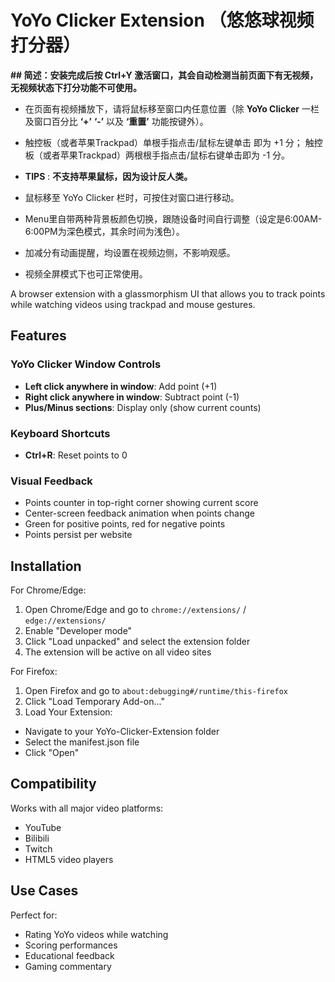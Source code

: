 # YoYo Clicker Extension （悠悠球视频打分器）

**## 简述：安装完成后按 Ctrl+Y 激活窗口，其会自动检测当前页面下有无视频，无视频状态下打分功能不可使用。**

- 在页面有视频播放下，请将鼠标移至窗口内任意位置（除 **YoYo Clicker** 一栏及窗口百分比 **‘+’** **‘-’** 以及 **‘重置’** 功能按键外）。

- 触控板（或者苹果Trackpad）单根手指点击/鼠标左键单击 即为 +1 分； 触控板（或者苹果Trackpad）两根根手指点击/鼠标右键单击即为 -1 分。

- **TIPS** : **不支持苹果鼠标，因为设计反人类。**
  
- 鼠标移至 YoYo Clicker 栏时，可按住对窗口进行移动。

- Menu里自带两种背景板颜色切换，跟随设备时间自行调整（设定是6:00AM-6:00PM为深色模式，其余时间为浅色）。

- 加减分有动画提醒，均设置在视频边侧，不影响观感。

- 视频全屏模式下也可正常使用。

A browser extension with a glassmorphism UI that allows you to track points while watching videos using trackpad and mouse gestures.

## Features 

### YoYo Clicker Window Controls
- **Left click anywhere in window**: Add point (+1)
- **Right click anywhere in window**: Subtract point (-1)
- **Plus/Minus sections**: Display only (show current counts)

### Keyboard Shortcuts
- **Ctrl+R**: Reset points to 0

### Visual Feedback
- Points counter in top-right corner showing current score
- Center-screen feedback animation when points change
- Green for positive points, red for negative points
- Points persist per website

## Installation

For Chrome/Edge:

1. Open Chrome/Edge and go to `chrome://extensions/` / `edge://extensions/`
2. Enable "Developer mode"
3. Click "Load unpacked" and select the extension folder
4. The extension will be active on all video sites

For Firefox:

1. Open Firefox and go to `about:debugging#/runtime/this-firefox`
2. Click "Load Temporary Add-on..."
3. Load Your Extension:
- Navigate to your YoYo-Clicker-Extension folder
- Select the manifest.json file
- Click "Open"


## Compatibility

Works with all major video platforms:
- YouTube
- Bilibili
- Twitch
- HTML5 video players

## Use Cases

Perfect for:
- Rating YoYo videos while watching
- Scoring performances
- Educational feedback
- Gaming commentary
